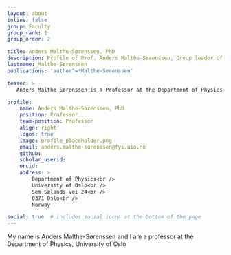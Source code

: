 ```yaml
---
layout: about
inline: false
group: Faculty
group_rank: 1
group_order: 2

title: Anders Malthe-Sørenssen, PhD
description: Profile of Prof. Anders Malthe-Sørenssen, Group leader of the bioAI group.
lastname: Malthe-Sørenssen
publications: 'author^=*Malthe-Sørenssen'

teaser: >
   Anders Malthe-Sørenssen is a Professor at the Department of Physics, University of Oslo and co-founder of the bioAI group.

profile:
    name: Anders Malthe-Sørenssen, PhD
    position: Professor
    team-position: Professor
    align: right 
    logos: true
    image: profile_placeholder.png
    email: anders.malthe-sorenssen@fys.uio.no
    github:
    scholar_userid:
    orcid:
    address: >
        Department of Physics<br />
        University of Oslo<br />
        Sem Sælands vei 24<br />
        0371 Oslo<br />
        Norway

social: true  # includes social icons at the bottom of the page        
---
```


My name is Anders Malthe-Sørenssen and I am a professor at the Department of Physics, University of Oslo
